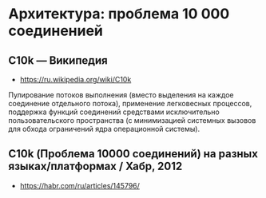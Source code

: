 # Архитектура: проблема 10 000 соединенией

## C10k — Википедия

- https://ru.wikipedia.org/wiki/C10k

Пулирование потоков выполнения (вместо выделения на каждое соединение отдельного потока), применение легковесных процессов, поддержка функций соединений средствами исключительно пользовательского пространства (с минимизацией системных вызовов для обхода ограничений ядра операционной системы).

## C10k (Проблема 10000 соединений) на разных языках/платформах / Хабр, 2012

- https://habr.com/ru/articles/145796/
